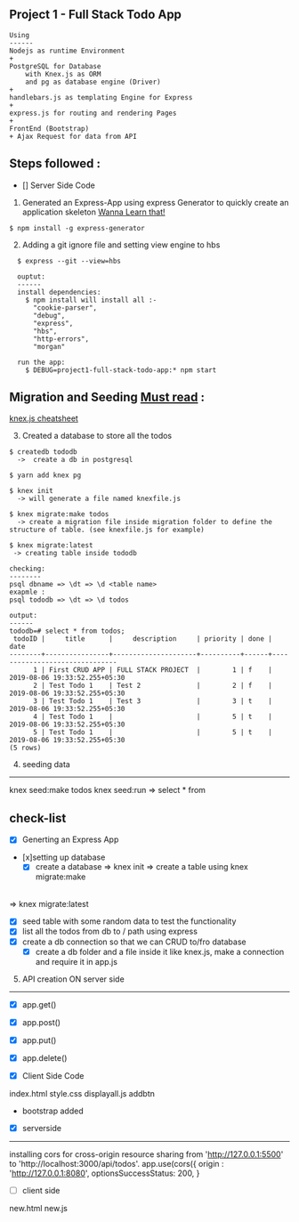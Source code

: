 Project 1 - Full Stack Todo App 
-------------------------------

```
Using
------
Nodejs as runtime Environment 
+ 
PostgreSQL for Database 
    with Knex.js as ORM 
    and pg as database engine (Driver)
+ 
handlebars.js as templating Engine for Express
+ 
express.js for routing and rendering Pages
+ 
FrontEnd (Bootstrap)
+ Ajax Request for data from API
```

Steps followed : 
----------------

* [] Server Side Code
1. Generated an Express-App using express Generator to quickly create an application skeleton
[Wanna Learn that!](https://expressjs.com/en/starter/generator.html)

```
$ npm install -g express-generator
```
2. Adding a git ignore file and setting view engine to hbs 
```
  $ express --git --view=hbs  

  ouptut: 
  ------
  install dependencies:
    $ npm install will install all :-
      "cookie-parser",
      "debug",
      "express",
      "hbs",
      "http-errors",
      "morgan"

  run the app:
    $ DEBUG=project1-full-stack-todo-app:* npm start
```

Migration and Seeding 
[Must read](http://perkframework.com/v1/guides/database-migrations-knex.html) :
---------------------

[knex.js cheatsheet](https://devhints.io/knex)

3. Created a database to store all the todos
  ```
  $ createdb tododb 
    ->  create a db in postgresql
  
  $ yarn add knex pg

  $ knex init 
    -> will generate a file named knexfile.js

  $ knex migrate:make todos 
    -> create a migration file inside migration folder to define the structure of table. (see knexfile.js for example)

  $ knex migrate:latest 
   -> creating table inside tododb

```
```
checking:
--------
psql dbname => \dt => \d <table name>
exapmle : 
psql tododb => \dt => \d todos

output:
------
tododb=# select * from todos;
 todoID |     title      |     description     | priority | done |             date              
--------+----------------+---------------------+----------+------+-------------------------------
      1 | First CRUD APP | FULL STACK PROJECT  |        1 | f    | 2019-08-06 19:33:52.255+05:30
      2 | Test Todo 1    | Test 2              |        2 | f    | 2019-08-06 19:33:52.255+05:30
      3 | Test Todo 1    | Test 3              |        3 | t    | 2019-08-06 19:33:52.255+05:30
      4 | Test Todo 1    |                     |        5 | t    | 2019-08-06 19:33:52.255+05:30
      5 | Test Todo 1    |                     |        5 | t    | 2019-08-06 19:33:52.255+05:30
(5 rows)

```
4. seeding data
----------------
 knex seed:make todos 
 knex seed:run => select * from <table name>


check-list
-------------
* [x] Generting an Express App
* [x]setting up database
  * [x] create a database => knex init => create a table using knex migrate:make <table name> => knex migrate:latest
* [x] seed table with some random data to test the functionality   
* [x] list all the todos from db to / path using express
* [x] create a db connection so that we can CRUD to/fro database
  * [x] create a db folder and a file inside it like knex.js, make a connection and require it in app.js
 
5. API  creation ON server side
-------------------------------
 * [x] app.get()
 * [x] app.post()
 * [x] app.put()
 * [x] app.delete()

* [x] Client Side Code

index.html
style.css
displayall.js
addbtn
+ bootstrap added

* [x] serverside 
----------
installing cors for cross-origin resource sharing from 'http://127.0.0.1:5500' to 'http://localhost:3000/api/todos'.
app.use(cors({
  origin : 'http://127.0.0.1:8080',
  optionsSuccessStatus: 200,
}

* [ ] client side

new.html
new.js